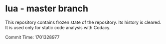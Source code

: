 # lua - master branch

This repository contains frozen state of the repository.
Its history is cleared. It is used only for static code
analysis with Codacy.

Commit Time: 1701328977